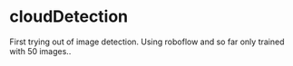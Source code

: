 # cloudDetection
First trying out of image detection. Using roboflow and so far only trained with 50 images..
